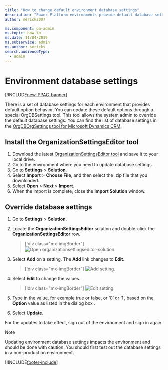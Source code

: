 ```yaml
---
title: "How to change default environment database settings"
description: "Power Platform environments provide default database settings, but you can override them. Use the OrgDBOrgSettings tool to update your database settings."
author: sericks007

ms.component: pa-admin
ms.topic: how-to
ms.date: 11/04/2019
ms.subservice: admin
ms.author: sericks 
search.audienceType: 
  - admin
---
```

# Environment database settings

[!INCLUDE[new-PPAC-banner](~/includes/new-PPAC-banner.md)]

There is a set of database settings for each environment that provides default option behavior.  You can update these default options through a special OrgDBSettings tool. This tool allows the system admin to override the default database settings. You can find the list of database settings in the [OrgDBOrgSettings tool for Microsoft Dynamics CRM](https://support.microsoft.com/help/2691237/orgdborgsettings-tool-for-microsoft-dynamics-crm). 

## Install the OrganizationSettingsEditor tool 

1. Download the latest [OrganizationSettingsEditor tool](https://github.com/seanmcne/OrgDbOrgSettings/releases) and save it to your local drive. 
2. Go to the environment where you need to update database settings. 
3. Go to **Settings** > **Solution**. 
4. Select **Import** > **Choose File**, and then select the .zip file that you downloaded. 
6. Select **Open** > **Next** > **Import**.
7. When the import is complete, close the **Import Solution** window.

## Override database settings 

1. Go to **Settings** > **Solution**. 
2. Locate the **OrganizationSettingsEditor** solution and double-click the **OrganizationSettingsEditor** row. 

   > [!div class="mx-imgBorder"] 
   > ![Open organizationsettingseditor-solution.](media/organizationsettingseditor-solution.png "Open organizationsettingseditor-solution")

3. Select **Add** on a setting. The **Add** link changes to **Edit**. 

   > [!div class="mx-imgBorder"] 
   > ![Add setting.](media/organizationsettingseditor-add.png "Add setting")

4. Select **Edit** to change the values.

   > [!div class="mx-imgBorder"] 
   > ![Edit setting.](media/organizationsettingseditor-edit.png "Edit setting")

5. Type in the value, for example true or false, or ‘0’ or ‘1’, based on the **Option** value as listed in the dialog box .
6. Select **Update**. 

For the updates to take effect, sign out of the environment and sign in again. 

> [!NOTE]
> Updating environment database settings impacts the environment and should be done with caution. You should first test out the database settings in a non-production environment. 


[!INCLUDE[footer-include](../includes/footer-banner.md)]
